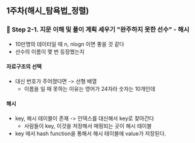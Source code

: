 ## 1주차(해시_탐욕법_정렬)

### :evergreen_tree: Step 2-1. 지문 이해 및 풀이 계획 세우기 "완주하지 못한 선수" - 해시
- 10만명의 데이터일 때 n, nlogn 이면 좋을 것 같다
- 선수의 이름이 몇 번 등장했는지

#### 자료구조의 선택
- 대신 번호가 주어졌다면 -> 선형 배열 
    - 이름을 일 때 못하는 이유는 영어가 24자라 숫자는 10개인데

#### 해시
- key, 해시 테이블이 존재 -> 인덱스를 대신해서 key로 찾아간다
    - 사람들이 key, 이것을 저장해서 매핑되는 곳이 해시 테이블
- key 에서 hash function을 통해서 해시 테이블에 value가 저장된다.